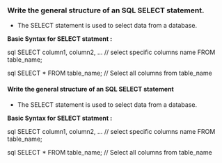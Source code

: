 ### Write the general structure of an SQL SELECT statement.

- The SELECT statement is used to select data from a database.

<b>Basic Syntax for SELECT statment : </b>

sql
SELECT column1, column2, ... // select specific columns name
FROM table_name;


sql
SELECT * FROM table_name;  // Select all columns from table_name


#### Write the general structure of an SQL SELECT statement

- The SELECT statement is used to select data from a database.

<b>Basic Syntax for SELECT statment : </b>

sql
SELECT column1, column2, ... // select specific columns name
FROM table_name;


sql
SELECT * FROM table_name;  // Select all columns from table_name